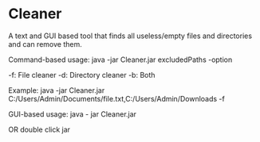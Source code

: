# Cleaner
A text and GUI based tool that finds all useless/empty files and directories and can remove them.




Command-based usage:
java -jar Cleaner.jar excludedPaths -option

-f: File cleaner
-d: Directory cleaner
-b: Both

Example:
java -jar Cleaner.jar C:/Users/Admin/Documents/file.txt,C:/Users/Admin/Downloads -f



GUI-based usage:
java - jar Cleaner.jar

OR double click jar
